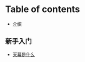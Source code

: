 # Table of contents

* [介绍](README.md)

## 新手入门

* [天幕是什么](xin-shou-ru-men-1/tian-mu-shi-shen-me.md)

